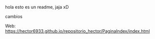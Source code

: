 hola esto es un  readme, jaja xD

cambios

Web: https://hector6933.github.io/repositorio_hector/PaginaIndex/index.html
